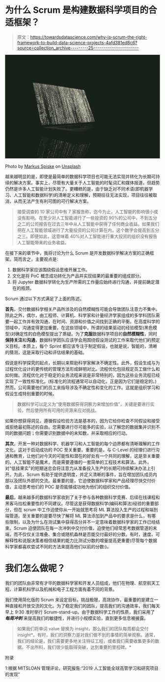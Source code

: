 # 为什么 Scrum 是构建数据科学项目的合适框架？

> 原文：<https://towardsdatascience.com/why-is-scrum-the-right-framework-to-build-data-science-projects-4afd381ed8c6?source=collection_archive---------25----------------------->

![](img/4a2bd04c74ba4d99029698faaf55716a.png)

Photo by [Markus Spiske](https://unsplash.com/@markusspiske?utm_source=unsplash&utm_medium=referral&utm_content=creditCopyText) on [Unsplash](https://unsplash.com/s/photos/algorithms?utm_source=unsplash&utm_medium=referral&utm_content=creditCopyText)

越来越明显的是，即使是最简单的数据科学项目也可能无法实现并转化为长期可持续的解决方案。事实上，尽管有大量关于人工智能的时髦词汇和媒体报道，但趋势仍然是许多人工智能计划失败了。更糟糕的是，由于缺乏对不同术语(即机器学习、人工智能和数据科学)的清晰定义和理解，预期往往无法实现，项目往往被取消，从而无法产生有利可图的可行解决方案。

> 接受调查的 10 家公司中有 7 家报告称，迄今为止，人工智能的影响很小或没有影响。在至少对人工智能进行了一些投资的 90%的公司中，不到五分之二的公司报告在过去三年中从人工智能中获得了任何商业收益。如果我们把在人工智能领域进行了大量投资的公司计算在内，这个数字会提高到五分之三。即便如此，这意味着 40%对人工智能进行重大投资的组织没有报告人工智能带来的业务收益。

在接下来的章节中，我将讨论为什么 Scrum 是开发数据科学解决方案的正确框架。简而言之，主要观点是:

1.  数据科学家应该围绕假设思维开展工作。
2.  文化是将 PoC 概念成功转化为产品并实现结果的最重要的组成部分。
3.  将 Jupyter 数据科学转化为生产所需的工作量应始终进行沟通，并提前确定潜在的瓶颈。

Scrum 通过以下方式满足了上面的陈述。

**首先**，交付数据科学相关产品所涉及的自然模糊性可能会导致团队注意力不集中。除此之外，偶尔，由工程师、计算机、科学家和计量经济学家组成的多学科团队需要一起工作并有效沟通，在时间、资源和价值之间找到正确的平衡。在高度科学的领域中，沟通变得更加重要，在这些领域中，所谓的结果驱动的经验模型(黑色模型)对确定性的白色模型提出了质疑。为了**克服**数据科学项目的**自然模糊性**，同时**保持关注**和**沟通**，数据科学团队应该学会用围绕假设测试的工作来取代他们的预定义目标。本质上，每个 Sprint 都应该专注于制定假设，也就是说，智能的，清晰的猜测，这是采取行动和评估结果的基础。

假说是科学探究的起点，长期以来帮助科学家解决不确定性。此外，假设生成与为过程优化设计的更传统的管理方法形成鲜明对比。流程优化包括规定员工做什么和如何做。流程优化对于稳定的业务流程来说是非常特别的，因为这些业务流程已经实现了一致性标准化。(标准化的流程通常可以自动化，正是因为它们是稳定的。)然而，公司需要他们的员工来指导涉及不确定性和变化的工作。这就是组织学习和假设生成特别重要的时候。

> 数据科学可以定义为“使用数据获得洞察力来增加价值”，关键是要进行实验，然后使用所有可用的资源来应对挑战。

如果你想获得洞见，遵循假设检验方法是基本的，因为它给你检查不同假设和接受或拒绝最初陈述的自由。您需要进行尽可能多的实验，以了解您的数据集并识别不同的数据问题；你需要识别数据中的未知数，并采取相应的行动。

**其次**，开发一种对数据科学、机器学习和人工智能的每个边界都有清晰理解的工作文化，这对于启动成功的 POC 至关重要。重要的是，与 C-Level 的经理们进行沟通和教育，让他们对今天的可能性和潜在的好处有一个共同的理解，这是至关重要的。人工智能不是魔术，而是需要遵循的一套简单的工程技术和算法。此外，对"低挂果实"的短期迷恋会将注意力从准备投入生产的长期可持续解决办法上引开。为此，Scrum 有助于提供透明度，并定义清晰的事件，旨在增加团队成员内部以及团队外部的交流。最重要的是，它迫使数据科学家和产品经理尽快交付价值，主动思考他们的 POC 是否能够成功地为他们的组织交付价值。

**最后**，越来越多的数据科学家收到了关于参与各种数据科学竞赛、后续在线课程和黑客马拉松重要性的不同建议。尽管这是获得数据科学(编码和算法)经验的重要部分，但在 scrum 中工作迫使你从一开始就思考将 ML 算法投入生产的过程和端到端管道。至关重要的是要尽快了解将 ML 算法添加到产品中的要求是什么，有哪些限制，以及为什么在测试集中获得高分并不一定意味着数据科学家的工作已经结束。Scrum 迫使团队在每一次冲刺中交付价值，迫使他们经常思考数据管道的末端，而不仅仅关注堆叠、集合或随机森林是否能交付最好的分数。有时，速度、可解释性和说服决策者相信结果的能力比测试分数的增量提高更重要(尽管每个数据科学家都喜欢尝试不同的方法来提高他们以前的分数:)。

# 我们怎么做呢？

我们的团队由非常有才华的数据科学家和开发人员组成，他们在物理、航空航天工程、计算机科学以及机械和电子工程方面有着不同的背景。

我们使用简化版的 Scrum 来设定目标，挑战极限，高效协作，最重要的是建立一种直接和开放交流的文化。为了稳定我们的团队，提高我们的沟通效率，我们每天早上 9:30 准时举行 Scrum-stand-up。由于数据科学工作的性质，我们采用了 ***每周冲刺*** 来提高我们的敏捷性，并进行小规模实验，直到更多信息被披露。

> 如果我们将单词 value 替换为 insight，那么我们的团队每周都会交付 insight*。有时，我们的洞察力是对我们做不到的事情的简单观察。通常，我们的结论是，我们需要更多地关注特征工程，或者我们需要收集更多的数据。不出所料，我们很少能取得突破，达到重要的里程碑。*

附录

1:根据 MITSLOAN 管理评论，研究报告:“2019 人工智能全球高管学习和研究项目的发现”